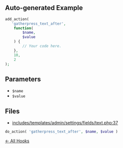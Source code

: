 ## Auto-generated Example

```php
add_action(
   'gatherpress_text_after',
    function(
        $name,
        $value
    ) {
        // Your code here.
    },
    10,
    2
);
```

## Parameters

- `$name`
- `$value`

## Files

- [includes/templates/admin/settings/fields/text.php:37](https://github.com/carstingaxion/gatherpress_extract-wp-hooks_workflow-test/blob/main/includes/templates/admin/settings/fields/text.php#L37)
```php
do_action( 'gatherpress_text_after', $name, $value )
```



[← All Hooks](Hooks)
